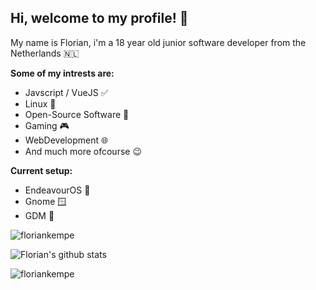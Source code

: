 ## Hi, welcome to my profile! 👋
My name is Florian, i'm a 18 year old junior software developer from the Netherlands 🇳🇱

**Some of my intrests are:**
- Javscript / VueJS ✅
- Linux 🐧
- Open-Source Software 📖
- Gaming 🎮
- WebDevelopment 🌐
- And much more ofcourse 😉

**Current setup:**
 - EndeavourOS 🐧
 - Gnome 🪟
 - GDM 🔐

<p><img align="center" src="https://github-readme-streak-stats.herokuapp.com/?user=floriankempe&theme=dark" alt="floriankempe" /></p>

<a>
<img href="https://github.com/FlorianKempe" align="center" src="https://github-readme-stats.vercel.app/api?username=FlorianKempe&show_icons=true&theme=dracula&line_height=27" alt="Florian's github stats"/>
</a>

<p><img align="left" src="https://github-readme-stats.vercel.app/api/top-langs?username=floriankempe&show_icons=true&locale=en&layout=compact&theme=dracula" alt="floriankempe" /></p>  

